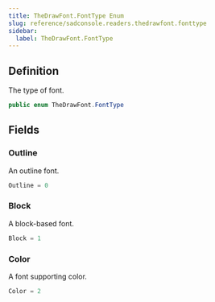 ```yaml
---
title: TheDrawFont.FontType Enum
slug: reference/sadconsole.readers.thedrawfont.fonttype
sidebar:
  label: TheDrawFont.FontType
---
```

## Definition

The type of font.

```csharp title="C#"
public enum TheDrawFont.FontType
```


## Fields

### Outline

An outline font.

```csharp title="C#"
Outline = 0
```

### Block

A block-based font.

```csharp title="C#"
Block = 1
```

### Color

A font supporting color.

```csharp title="C#"
Color = 2
```